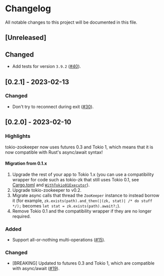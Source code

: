 # Changelog

All notable changes to this project will be documented in this file.

## [Unreleased]

## Changed

- Add tests for version `3.9.2` ([#40]).

[#40]: https://github.com/stackabletech/tokio-zookeeper/pull/40

## [0.2.1] - 2023-02-13

### Changed

- Don't try to reconnect during exit ([#30]).

[#30]: https://github.com/stackabletech/tokio-zookeeper/pull/30

## [0.2.0] - 2023-02-10

### Highlights

tokio-zookeeper now uses futures 0.3 and Tokio 1, which means that it is
now compatible with Rust's async/await syntax!

#### Migration from 0.1.x

1. Upgrade the rest of your app to Tokio 1.x (you can use a compatibility wrapper for code such as tokio-zk that still
   uses Tokio 0.1, see
   [Cargo.toml](https://github.com/stackabletech/zookeeper-operator/blob/a682dcc3c7dc841917e968ba0e9fa9d33a4fabf5/rust/operator-binary/Cargo.toml#L22-L23)
   and
   [`WithTokio01Executor`](https://github.com/stackabletech/zookeeper-operator/blob/a682dcc3c7dc841917e968ba0e9fa9d33a4fabf5/rust/operator-binary/src/utils.rs#L6-L38)).
2. Upgrade tokio-zookeeper to v0.2.
3. Migrate async calls that thread the `ZooKeeper` instance to instead borrow it (for example,
   `zk.exists(path).and_then(|(zk, stat)| /* do stuff */);` becomes
   `let stat = zk.exists(path).await?;`).
4. Remove Tokio 0.1 and the compatibility wrapper if they are no longer required.

### Added

- Support all-or-nothing multi-operations ([#15]).

### Changed

- [BREAKING] Updated to futures 0.3 and Tokio 1, which are compatible with async/await ([#19]).

[#15]: https://github.com/stackabletech/tokio-zookeeper/pull/15
[#19]: https://github.com/stackabletech/tokio-zookeeper/pull/19
